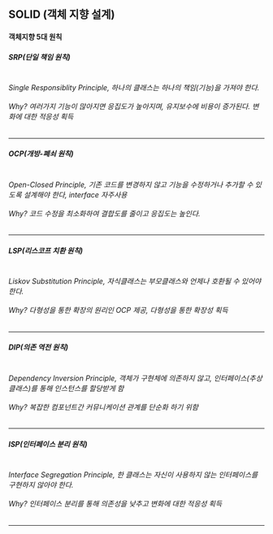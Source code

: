 
<h2> SOLID (객체 지향 설계)</h3>
<h4> 객체지향 5대 원칙</h5>

<h5> SRP(단일 책임 원칙)</h5>

<h6>
<br> Single Responsiblity Principle, 하나의 클래스는 하나의 책임(기능)을 가져야 한다.
<br><br> Why? 여러가지 기능이 많아지면 응집도가 높아지며, 유지보수에 비용이 증가된다. 변화에 대한 적응성 획득
</h6>
<hr>

<h5> OCP(개방-폐쇠 원칙)</h5>

<h6>
<br> Open-Closed Principle, 기존 코드를 변경하지 않고 기능을 수정하거나 추가할 수 있도록 설계해야 한다, interface 자주사용
<br><br> Why? 코드 수정을 최소화하여 결합도를 줄이고 응집도는 높인다.
</h6>
<hr>

<h5> LSP(리스코프 치환 원칙)</h5>

<h6>
<br> Liskov Substitution Principle, 자식클래스는 부모클래스와 언제나 호환될 수 있어야한다.
<br><br> Why? 다형성을 통한 확장의 원리인 OCP 제공, 다형성을 통한 확장성 획득
</h6>
<hr>

<h5> DIP(의존 역전 원칙)</h5>

<h6>
<br> Dependency Inversion Principle, 객체가 구현체에 의존하지 않고, 인터페이스(추상 클래스)를 통해 인스턴스를 할당받게 함
<br><br> Why? 복잡한 컴포넌트간 커뮤니케이션 관계를 단순화 하기 위함
</h6>
<hr>

<h5> ISP(인터페이스 분리 원칙)</h5>

<h6>
<br> Interface Segregation Principle, 한 클래스는 자신이 사용하지 않는 인터페이스를 구현하지 않아야 한다.
<br><br> Why? 인터페이스 분리를 통해 의존성을 낮추고 변화에 대한 적응성 획득
</h6>
<hr>

